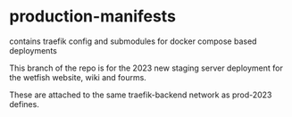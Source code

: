 # production-manifests
contains traefik config and submodules for docker compose based deployments

This branch of the repo is for the 2023 new staging server deployment for
the wetfish website, wiki and fourms.

These are attached to the same traefik-backend network as prod-2023 defines.

